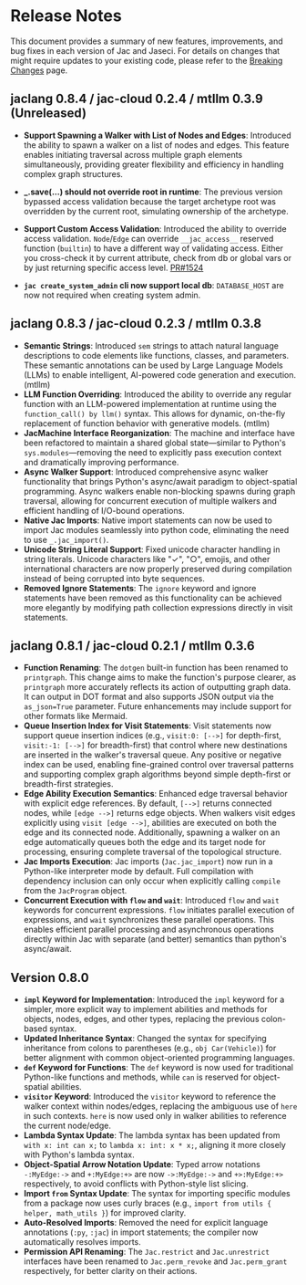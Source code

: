 # Release Notes

This document provides a summary of new features, improvements, and bug fixes in each version of Jac and Jaseci. For details on changes that might require updates to your existing code, please refer to the [Breaking Changes](./breaking_changes.md) page.

## jaclang 0.8.4 / jac-cloud 0.2.4 / mtllm 0.3.9 (Unreleased)

- **Support Spawning a Walker with List of Nodes and Edges**: Introduced the ability to spawn a walker on a list of nodes and edges. This feature enables initiating traversal across multiple graph elements simultaneously, providing greater flexibility and efficiency in handling complex graph structures.
- **\_.save(...) should not override root in runtime**: The previous version bypassed access validation because the target archetype root was overridden by the current root, simulating ownership of the archetype.
- **Support Custom Access Validation**: Introduced the ability to override access validation. `Node`/`Edge` can override `__jac_access__` reserved function (`builtin`) to have a different way of validating access. Either you cross-check it by current attribute, check from db or global vars or by just returning specific access level. [PR#1524](https://github.com/jaseci-labs/jaseci/pull/1524)

- **`jac create_system_admin` cli now support local db**: `DATABASE_HOST` are now not required when creating system admin.

## jaclang 0.8.3 / jac-cloud 0.2.3 / mtllm 0.3.8

- **Semantic Strings**: Introduced `sem` strings to attach natural language descriptions to code elements like functions, classes, and parameters. These semantic annotations can be used by Large Language Models (LLMs) to enable intelligent, AI-powered code generation and execution. (mtllm)
- **LLM Function Overriding**: Introduced the ability to override any regular function with an LLM-powered implementation at runtime using the `function_call() by llm()` syntax. This allows for dynamic, on-the-fly replacement of function behavior with generative models. (mtllm)
- **JacMachine Interface Reorganization**: The machine and interface have been refactored to maintain a shared global state—similar to Python's `sys.modules`—removing the need to explicitly pass execution context and dramatically improving performance.
- **Async Walker Support**: Introduced comprehensive async walker functionality that brings Python's async/await paradigm to object-spatial programming. Async walkers enable non-blocking spawns during graph traversal, allowing for concurrent execution of multiple walkers and efficient handling of I/O-bound operations.
- **Native Jac Imports**: Native import statements can now be used to import Jac modules seamlessly into python code, eliminating the need to use `_.jac_import()`.
- **Unicode String Literal Support**: Fixed unicode character handling in string literals. Unicode characters like "✓", "○", emojis, and other international characters are now properly preserved during compilation instead of being corrupted into byte sequences.
- **Removed Ignore Statements**: The `ignore` keyword and ignore statements have been removed as this functionality can be achieved more elegantly by modifying path collection expressions directly in visit statements.

## jaclang 0.8.1 / jac-cloud 0.2.1 / mtllm 0.3.6

- **Function Renaming**: The `dotgen` built-in function has been renamed to `printgraph`. This change aims to make the function's purpose clearer, as `printgraph` more accurately reflects its action of outputting graph data. It can output in DOT format and also supports JSON output via the `as_json=True` parameter. Future enhancements may include support for other formats like Mermaid.
- **Queue Insertion Index for Visit Statements**: Visit statements now support queue insertion indices (e.g., `visit:0: [-->]` for depth-first, `visit:-1: [-->]` for breadth-first) that control where new destinations are inserted in the walker's traversal queue. Any positive or negative index can be used, enabling fine-grained control over traversal patterns and supporting complex graph algorithms beyond simple depth-first or breadth-first strategies.
- **Edge Ability Execution Semantics**: Enhanced edge traversal behavior with explicit edge references. By default, `[-->]` returns connected nodes, while `[edge -->]` returns edge objects. When walkers visit edges explicitly using `visit [edge -->]`, abilities are executed on both the edge and its connected node. Additionally, spawning a walker on an edge automatically queues both the edge and its target node for processing, ensuring complete traversal of the topological structure.
- **Jac Imports Execution**: Jac imports (`Jac.jac_import`) now run in a Python-like interpreter mode by default. Full compilation with dependency inclusion can only occur when explicitly calling `compile` from the `JacProgram` object.
- **Concurrent Execution with `flow` and `wait`**: Introduced `flow` and `wait` keywords for concurrent expressions. `flow` initiates parallel execution of expressions, and `wait` synchronizes these parallel operations. This enables efficient parallel processing and asynchronous operations directly within Jac with separate (and better) semantics than python's async/await.

## Version 0.8.0

- **`impl` Keyword for Implementation**: Introduced the `impl` keyword for a simpler, more explicit way to implement abilities and methods for objects, nodes, edges, and other types, replacing the previous colon-based syntax.
- **Updated Inheritance Syntax**: Changed the syntax for specifying inheritance from colons to parentheses (e.g., `obj Car(Vehicle)`) for better alignment with common object-oriented programming languages.
- **`def` Keyword for Functions**: The `def` keyword is now used for traditional Python-like functions and methods, while `can` is reserved for object-spatial abilities.
- **`visitor` Keyword**: Introduced the `visitor` keyword to reference the walker context within nodes/edges, replacing the ambiguous use of `here` in such contexts. `here` is now used only in walker abilities to reference the current node/edge.
- **Lambda Syntax Update**: The lambda syntax has been updated from `with x: int can x;` to `lambda x: int: x * x;`, aligning it more closely with Python's lambda syntax.
- **Object-Spatial Arrow Notation Update**: Typed arrow notations `-:MyEdge:->` and `+:MyEdge:+>` are now `->:MyEdge:->` and `+>:MyEdge:+>` respectively, to avoid conflicts with Python-style list slicing.
- **Import `from` Syntax Update**: The syntax for importing specific modules from a package now uses curly braces (e.g., `import from utils { helper, math_utils }`) for improved clarity.
- **Auto-Resolved Imports**: Removed the need for explicit language annotations (`:py`, `:jac`) in import statements; the compiler now automatically resolves imports.
- **Permission API Renaming**: The `Jac.restrict` and `Jac.unrestrict` interfaces have been renamed to `Jac.perm_revoke` and `Jac.perm_grant` respectively, for better clarity on their actions.
